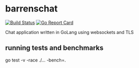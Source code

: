 # barrenschat
[![Build Status](https://travis-ci.org/engineerbeard/barrenschat.svg?branch=master)](https://travis-ci.org/engineerbeard/barrenschat)
[![Go Report Card](https://goreportcard.com/badge/github.com/engineerbeard/barrenschat)](https://goreportcard.com/report/github.com/engineerbeard/barrenschat)

Chat application written in GoLang using websockets and TLS

## running tests and benchmarks
go test -v -race ./... -bench=.


